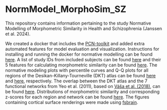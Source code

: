 # NormModel_MorphoSim_SZ


This repository contains information pertaining to the study Normative Modelling of Morphometric Similarity in Health and Schizophrenia (Janssen et al. 2024).

We created a docker that includes the [PCN-toolkit](https://pcntoolkit.readthedocs.io/en/latest/) and added extra automated features for model evaluation and visualization. Instructions for installing and running the docker for normative modelling can be found [here](https://github.com/iamjoostjanssen/NormModel_MorphoSim_SZ/blob/main/Docker_and_ReferenceModelling.txt).
A list of study IDs from included subjects can be found [here](https://github.com/iamjoostjanssen/NormModel_MorphoSim_SZ/blob/main/Included_subjects_IDs.csv) and their 5 features for calculating morphometric similarity can be found [here](https://github.com/iamjoostjanssen/RefModel_MorphoSim_SZ/blob/main/Included_subjects_5_features_10_publicdatasets.csv). The normative modeling plots with percentile curves and Q-Q plots for all regions of the Desikan-Killany-Tourneville (DKT) atlas can be found [here](https://github.com/iamjoostjanssen/NormModel_MorphoSim_SZ/tree/main/NormativeModels) and [here](https://github.com/iamjoostjanssen/NormModel_MorphoSim_SZ/tree/main/Q-Q%20plots), respectively. The overlap between the DKT atlas and the 7 functional networks from Yeo et al. (2011), based on [Váša et al. (2018)](https://www.ncbi.nlm.nih.gov/pmc/articles/PMC5903415/), can be found [here](https://github.com/iamjoostjanssen/NormModel_MorphoSim_SZ/blob/main/yeo_dkt_overlap.csv). Distributions of morphometric similarity and corresponding z-scores for each region and network can be found [here](https://github.com/iamjoostjanssen/NormModel_MorphoSim_SZ/tree/main/Distributions). The figures containing cortical surface renderings were made using [fsbrain](https://cran.r-project.org/web/packages/fsbrain/vignettes/fsbrain.html).
